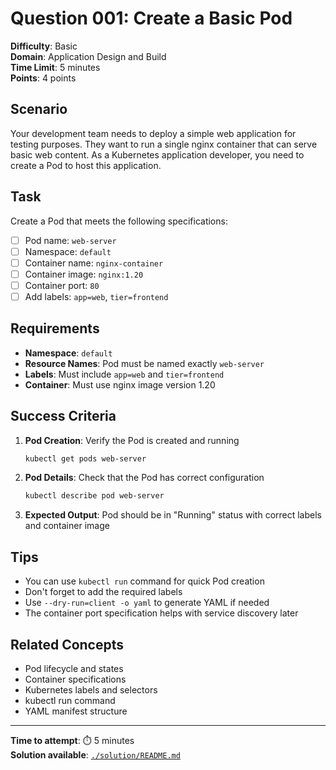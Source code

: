 # Question 001: Create a Basic Pod

**Difficulty**: Basic  
**Domain**: Application Design and Build  
**Time Limit**: 5 minutes  
**Points**: 4 points

## Scenario

Your development team needs to deploy a simple web application for testing purposes. They want to run a single nginx container that can serve basic web content. As a Kubernetes application developer, you need to create a Pod to host this application.

## Task

Create a Pod that meets the following specifications:

- [ ] Pod name: `web-server`
- [ ] Namespace: `default`
- [ ] Container name: `nginx-container`
- [ ] Container image: `nginx:1.20`
- [ ] Container port: `80`
- [ ] Add labels: `app=web`, `tier=frontend`

## Requirements

- **Namespace**: `default`
- **Resource Names**: Pod must be named exactly `web-server`
- **Labels**: Must include `app=web` and `tier=frontend`
- **Container**: Must use nginx image version 1.20

## Success Criteria

1. **Pod Creation**: Verify the Pod is created and running
   ```bash
   kubectl get pods web-server
   ```

2. **Pod Details**: Check that the Pod has correct configuration
   ```bash
   kubectl describe pod web-server
   ```

3. **Expected Output**: Pod should be in "Running" status with correct labels and container image

## Tips

- You can use `kubectl run` command for quick Pod creation
- Don't forget to add the required labels
- Use `--dry-run=client -o yaml` to generate YAML if needed
- The container port specification helps with service discovery later

## Related Concepts

- Pod lifecycle and states
- Container specifications
- Kubernetes labels and selectors
- kubectl run command
- YAML manifest structure

---

**Time to attempt**: ⏱️ 5 minutes  
**Solution available**: [`./solution/README.md`](./solution/README.md)